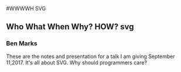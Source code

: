 #WWWWH SVG
## Who What When Why? HOW? svg
### Ben Marks

These are the notes and presentation for a talk I am giving September 11,2017. It's all about SVG. Why should programmers care?
